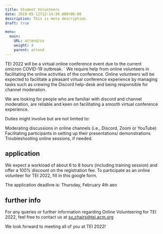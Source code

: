 ```yaml
---
title: Student Volunteers
date: 2019-05-12T12:14:34.000+06:00
description: This is meta description.
draft: true

menu:
  main:
    URL: attend/sv
    weight: 4
    parent: attend
---
```


TEI 2022 will be a virtual online conference event due to the current omicron COVID-19 outbreak. `
We require help from online volunteers in facilitating the online activities of the conference. Online volunteers will be expected to facilitate a pleasant virtual conference experience by managing tasks such as crewing the Discord help-desk and being responsible for channel moderation.

We are looking for people who are familiar with discord and channel moderation, are reliable and keen on facilitating a smooth virtual conference experience.

Duties might involve but are not limited to:

Moderating discussions in online channels (i.e., Discord, Zoom or YouTube)
Facilitating participants in setting up their presentations/ demonstrations
Troubleshooting online sessions, if needed.

## application

We expect a workload of about 6 to 8 hours (including training session) and offer a 100% discount on the registration fee. To participate as an online volunteer for TEI 2022, fill in this google form.

The application deadline is: 
Thursday, February 4th aeo

## further info

For any queries or further information regarding Online Volunteering for TEI 2022, feel free to contact us at sv_chairs@tei.acm.org

We look forward to meeting all of you at TEI 2022!